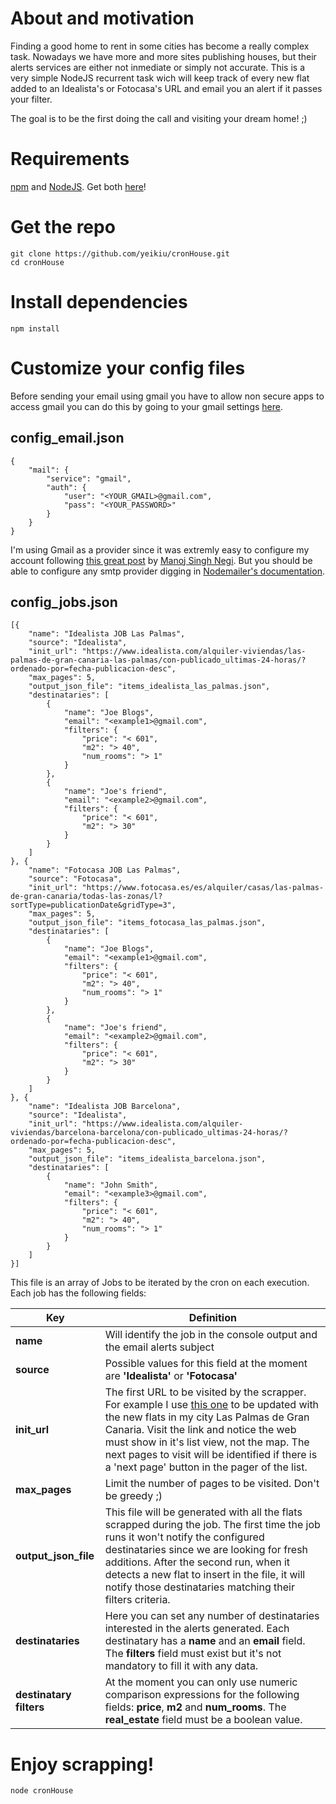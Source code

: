 # About and motivation
Finding a good home to rent in some cities has become a really complex task. Nowadays we have more and more sites publishing houses, but their alerts services are either not inmediate or simply not accurate.
This is a very simple NodeJS recurrent task wich will keep track of every new flat added to an Idealista's or Fotocasa's URL and email you an alert if it passes your filter.

The goal is to be the first doing the call and visiting your dream home! ;)

# Requirements
[npm](https://www.npmjs.com/) and [NodeJS](https://nodejs.org/en/). Get both [here](https://nodejs.org/en/download/)!

# Get the repo
    git clone https://github.com/yeikiu/cronHouse.git
    cd cronHouse

# Install dependencies
    npm install

# Customize your config files
Before sending your email using gmail you have to allow non secure apps to access gmail you can do this by going to your gmail settings [here](https://myaccount.google.com/lesssecureapps).
## config_email.json
    {
        "mail": {
            "service": "gmail",
            "auth": {
                "user": "<YOUR_GMAIL>@gmail.com",
                "pass": "<YOUR_PASSWORD>"
            }
        }
    }
I'm using Gmail as a provider since it was extremly easy to configure my account following [this great post](https://medium.com/@manojsinghnegi/sending-an-email-using-nodemailer-gmail-7cfa0712a799) by [Manoj Singh Negi](https://medium.com/@manojsinghnegi). But you should be able to configure any smtp provider digging in [Nodemailer's documentation](https://nodemailer.com/smtp/).

## config_jobs.json
    [{
        "name": "Idealista JOB Las Palmas",
        "source": "Idealista",
        "init_url": "https://www.idealista.com/alquiler-viviendas/las-palmas-de-gran-canaria-las-palmas/con-publicado_ultimas-24-horas/?ordenado-por=fecha-publicacion-desc",
        "max_pages": 5,
        "output_json_file": "items_idealista_las_palmas.json",
        "destinataries": [
            {
                "name": "Joe Blogs",
                "email": "<example1>@gmail.com",
                "filters": {
                    "price": "< 601",
                    "m2": "> 40",
                    "num_rooms": "> 1"
                }
            },
            {
                "name": "Joe's friend",
                "email": "<example2>@gmail.com",
                "filters": {
                    "price": "< 601",
                    "m2": "> 30"
                }
            }
        ]
    }, {
        "name": "Fotocasa JOB Las Palmas",
        "source": "Fotocasa",
        "init_url": "https://www.fotocasa.es/es/alquiler/casas/las-palmas-de-gran-canaria/todas-las-zonas/l?sortType=publicationDate&gridType=3",
        "max_pages": 5,
        "output_json_file": "items_fotocasa_las_palmas.json",
        "destinataries": [
            {
                "name": "Joe Blogs",
                "email": "<example1>@gmail.com",
                "filters": {
                    "price": "< 601",
                    "m2": "> 40",
                    "num_rooms": "> 1"
                }
            },
            {
                "name": "Joe's friend",
                "email": "<example2>@gmail.com",
                "filters": {
                    "price": "< 601",
                    "m2": "> 30"
                }
            }
        ]
    }, {
        "name": "Idealista JOB Barcelona",
        "source": "Idealista",
        "init_url": "https://www.idealista.com/alquiler-viviendas/barcelona-barcelona/con-publicado_ultimas-24-horas/?ordenado-por=fecha-publicacion-desc",
        "max_pages": 5,
        "output_json_file": "items_idealista_barcelona.json",
        "destinataries": [
            {
                "name": "John Smith",
                "email": "<example3>@gmail.com",
                "filters": {
                    "price": "< 601",
                    "m2": "> 40",
                    "num_rooms": "> 1"
                }
            }
        ]
    }]

This file is an array of Jobs to be iterated by the cron on each execution. Each job has the following fields:

| Key | Definition |
|--|--|
| **name** | Will identify the job in the console output and the email alerts subject |
| **source** | Possible values for this field at the moment are **'Idealista'** or **'Fotocasa'** |
| **init_url** | The first URL to be visited by the scrapper. For example I use [this one](https://www.idealista.com/alquiler-viviendas/las-palmas-de-gran-canaria-las-palmas/con-publicado_ultimas-24-horas/?ordenado-por=fecha-publicacion-desc) to be updated with the new flats in my city Las Palmas de Gran Canaria. Visit the link and notice the web must show in it's list view, not the map. The next pages to visit will be identified if there is a 'next page' button in the pager of the list. |
| **max_pages** | Limit the number of pages to be visited. Don't be greedy ;) |
| **output_json_file** | This file will be generated with all the flats scrapped during the job. The first time the job runs it won't notify the configured destinataries since we are looking for fresh additions. After the second run, when it detects a new flat to insert in the file, it will notify those destinataries matching their filters criteria. |
| **destinataries** | Here you can set any number of destinataries interested in the alerts generated. Each destinatary has a **name** and an **email** field. The **filters** field must exist but it's not mandatory to fill it with any data. |
| **destinatary filters** | At the moment you can only use numeric comparison expressions for the following fields: **price**, **m2** and **num_rooms**. The **real_estate** field must be a boolean value. |

# Enjoy scrapping!
    node cronHouse
